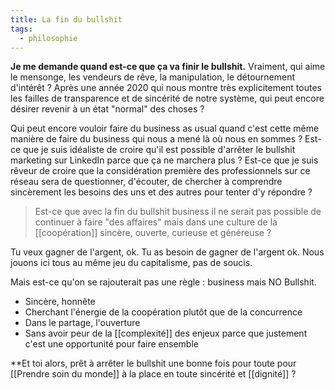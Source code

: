 ```yaml
---
title: La fin du bullshit
tags:
  - philosophie
---
```


**Je me demande quand est-ce que ça va finir le bullshit.** Vraiment, qui aime le mensonge, les vendeurs de rêve, la manipulation, le détournement d'intérêt ? Après une année 2020 qui nous montre très explicitement toutes les failles de transparence et de sincérité de notre système, qui peut encore désirer revenir à un état "normal" des choses ?

Qui peut encore vouloir faire du business as usual quand c'est cette même manière de faire du business qui nous a mené là où nous en sommes ? Est-ce que je suis idéaliste de croire qu'il est possible d'arrêter le bullshit marketing sur LinkedIn parce que ça ne marchera plus ? Est-ce que je suis rêveur de croire que la considération première des professionnels sur ce réseau sera de questionner, d'écouter, de chercher à comprendre sincèrement les besoins des uns et des autres pour tenter d'y répondre ?

> Est-ce que avec la fin du bullshit business il ne serait pas possible de continuer à faire "des affaires" mais dans une culture de la [[coopération]] sincère, ouverte, curieuse et généreuse ?

Tu veux gagner de l'argent, ok. Tu as besoin de gagner de l'argent ok. Nous jouons ici tous au même jeu du capitalisme, pas de soucis.

Mais est-ce qu'on se rajouterait pas une règle : business mais NO Bullshit.

-   Sincère, honnête
-   Cherchant l'énergie de la coopération plutôt que de la concurrence
-   Dans le partage, l'ouverture
-   Sans avoir peur de la [[complexité]] des enjeux parce que justement c'est une opportunité pour faire ensemble

**Et toi alors, prêt à arrêter le bullshit une bonne fois pour toute pour [[Prendre soin du monde]] à la place en toute sincérité et [[dignité]] ?